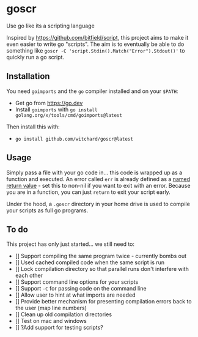 # goscr

Use go like its a scripting language

Inspired by https://github.com/bitfield/script, this project aims to make it even easier to write go "scripts". The aim is to eventually be able to do something like `goscr -C 'script.Stdin().Match("Error").Stdout()'` to quickly run a go script.

## Installation

You need `goimports` and the `go` compiler installed and on your `$PATH`:

- Get go from https://go.dev
- Install `goimports` with `go install golang.org/x/tools/cmd/goimports@latest`

Then install this with:

- `go install github.com/witchard/goscr@latest`

## Usage

Simply pass a file with your go code in... this code is wrapped up as a function and executed. An error called `err` is already defined as a [named return value](https://go.dev/tour/basics/7) - set this to non-nil if you want to exit with an error. Because you are in a function, you can just `return` to exit your script early.

Under the hood, a `.goscr` directory in your home drive is used to compile your scripts as full go programs.

## To do

This project has only just started... we still need to:

- [] Support compiling the same program twice - currently bombs out
- [] Used cached compiled code when the same script is run
- [] Lock compilation directory so that parallel runs don't interfere with each other
- [] Support command line options for your scripts
- [] Support `-C` for passing code on the command line
- [] Allow user to hint at what imports are needed
- [] Provide better mechanism for presenting compilation errors back to the user (map line numbers)
- [] Clean up old compilation directories
- [] Test on mac and windows
- [] ?Add support for testing scripts?
